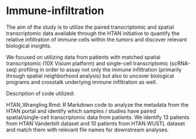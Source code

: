 # Immune-infiltration

The aim of the study is to utilize the paired transcriptomic and spatial transcriptomic data available through the HTAN initiative to quantify the relative infiltration of immune cells within the tumors and discover relevant biological insights. 

We focused on utilizing data from patients with matched spatial transcriptomic (10X Visium platform) and single-cell transcriptomic (scRNA-seq) profiling in order to assay not only the immune infiltration (primarily through spatial neighborhood analysis) but also to uncover biological programs and crosstalk underlying immune infiltration as well.


Description of code utilized:

HTAN_Wrangling.Rmd: R Markdown code to analyze the metadata from the HTAN portal and identify which samples / studies have paired spatial/single-cell transcriptomic data from patients. We identify 13 patients from HTAN Vanderbilt dataset and 10 patients from HTAN WUSTL dataset and match them with relevant file names for downstream analyses.